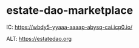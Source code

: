 # estate-dao-marketplace

IC: https://wbdy5-yyaaa-aaaap-abysq-cai.icp0.io/

ALT: https://estatedao.org
